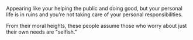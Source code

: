 Appearing like your helping the public and doing good, but your personal life is in ruins and you're not taking care of your personal responsibilities. 

From their moral heights, these people assume those who worry about just their own needs are "selfish."